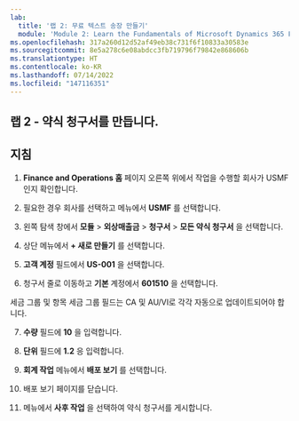 ```yaml
---
lab:
  title: '랩 2: 무료 텍스트 송장 만들기'
  module: 'Module 2: Learn the Fundamentals of Microsoft Dynamics 365 Finance'
ms.openlocfilehash: 317a260d12d52af49eb38c731f6f10833a30583e
ms.sourcegitcommit: 8e5a278c6e08abdcc3fb719796f79842e868606b
ms.translationtype: HT
ms.contentlocale: ko-KR
ms.lasthandoff: 07/14/2022
ms.locfileid: "147116351"
---
```

## <a name="lab-2---create-a-free-text-invoice"></a>랩 2 - 약식 청구서를 만듭니다.

## <a name="instructions"></a>지침

1. **Finance and Operations 홈** 페이지 오른쪽 위에서 작업을 수행할 회사가 USMF인지 확인합니다.

2. 필요한 경우 회사를 선택하고 메뉴에서 **USMF** 를 선택합니다.

3. 왼쪽 탐색 창에서 **모듈** > **외상매출금** > **청구서** > **모든 약식 청구서** 을 선택합니다.

4. 상단 메뉴에서 **+ 새로 만들기** 를 선택합니다.

5. **고객 계정** 필드에서 **US-001** 을 선택합니다.

6. 청구서 줄로 이동하고 **기본** 계정에서 **601510** 을 선택합니다.

세금 그룹 및 항목 세금 그룹 필드는 CA 및 AU/VI로 각각 자동으로 업데이트되어야 합니다.

7. **수량** 필드에 **10** 을 입력합니다.

8. **단위** 필드에 **1.2** 응 입력합니다.

9. **회계 작업** 메뉴에서 **배포 보기** 를 선택합니다. 

10. 배포 보기 페이지를 닫습니다.

11. 메뉴에서 **사후 작업** 을 선택하여 약식 청구서를 게시합니다.

